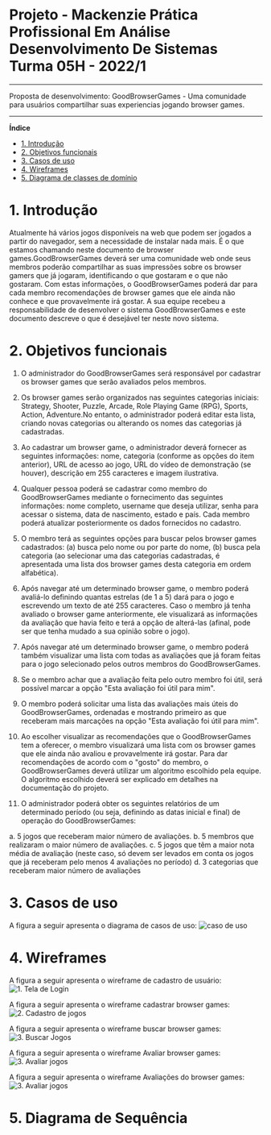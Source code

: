 # Projeto - Mackenzie Prática Profissional Em Análise Desenvolvimento De Sistemas Turma 05H - 2022/1
---
Proposta de desenvolvimento:
GoodBrowserGames - Uma comunidade para usuários compartilhar suas experiencias jogando browser games.

---

**Índice**

- [1. Introdução](#1-introdução)
- [2. Objetivos funcionais](#2-informações-sobre-a-empresa)
- [3. Casos de uso](#8-casos-de-uso)
- [4. Wireframes](#9-wireframes)
- [5. Diagrama de classes de domínio](#10-diagrama-de-classes-de-domínio)

# 1. Introdução
Atualmente há vários jogos disponíveis na web que podem ser jogados a partir do navegador, sem a necessidade de instalar nada mais. É o que estamos chamando neste documento de browser games.GoodBrowserGames deverá ser uma comunidade web onde seus membros poderão compartilhar as suas impressões 
sobre os browser gamers que já jogaram, identificando o que gostaram e o que não gostaram. Com estas informações, o GoodBrowserGames poderá dar para cada membro recomendações de browser games que ele ainda não conhece e que provavelmente irá gostar. A sua equipe recebeu a responsabilidade de 
desenvolver o sistema GoodBrowserGames e este documento descreve o que é desejável ter neste novo sistema.

# 2. Objetivos funcionais

1. O administrador do GoodBrowserGames será responsável por cadastrar os browser games que serão avaliados pelos membros.


2. Os browser games serão organizados nas seguintes categorias iniciais: Strategy, Shooter, Puzzle, Arcade, Role Playing Game (RPG), Sports, Action, Adventure.No entanto, o administrador poderá editar esta lista, criando novas categorias ou alterando os nomes das categorias já cadastradas.


3. Ao cadastrar um browser game, o administrador deverá fornecer as seguintes informações: nome, categoria (conforme as opções do item anterior), URL de acesso ao jogo, URL do vídeo de demonstração (se houver), descrição em 255 caracteres e imagem ilustrativa.


4. Qualquer pessoa poderá se cadastrar como membro do GoodBrowserGames mediante o fornecimento das seguintes informações: nome completo, username que deseja utilizar, senha para acessar o sistema, data de nascimento, estado e país. Cada membro poderá atualizar posteriormente os dados fornecidos no cadastro.


5. O membro terá as seguintes opções para buscar pelos browser games cadastrados: (a) busca pelo nome ou por parte do nome, (b) busca pela categoria (ao selecionar uma das categorias cadastradas, é apresentada uma lista dos browser games desta categoria em ordem alfabética).


6. Após navegar até um determinado browser game, o membro poderá avaliá-lo definindo quantas estrelas (de 1 a 5) dará para o jogo e escrevendo um texto de até 255 caracteres. Caso o membro já tenha avaliado o browser game anteriormente, ele visualizará as informações da avaliação que havia feito e terá a opção de alterá-las (afinal, pode ser que tenha mudado a sua opinião sobre o jogo).


7. Após navegar até um determinado browser game, o membro poderá também visualizar uma lista com todas as avaliações que já foram feitas para o jogo selecionado pelos outros membros do GoodBrowserGames.


8. Se o membro achar que a avaliação feita pelo outro membro foi útil, será possível marcar a opção "Esta avaliação foi útil para mim".


9. O membro poderá solicitar uma lista das avaliações mais úteis do GoodBrowserGames, ordenadas e mostrando primeiro as que receberam mais marcações na opção "Esta avaliação foi útil para mim".


10. Ao escolher visualizar as recomendações que o GoodBrowserGames tem a oferecer, o membro visualizará uma lista com os browser games que ele ainda não avaliou e provavelmente irá gostar. Para dar recomendações de acordo com o "gosto" do membro, o GoodBrowserGames deverá utilizar um algoritmo escolhido pela equipe. O algoritmo escolhido deverá ser explicado em detalhes na documentação do projeto.


11. O administrador poderá obter os seguintes relatórios de um determinado período (ou seja, definindo as datas inicial e final) de operação do GoodBrowserGames:

a. 5 jogos que receberam maior número de avaliações.
b. 5 membros que realizaram o maior número de avaliações.
c. 5 jogos que têm a maior nota média de avaliação (neste caso, só devem ser levados em conta os jogos que já receberam pelo menos 4 avaliações no período)
d. 3 categorias que receberam maior número de avaliações

# 3. Casos de uso

A figura a seguir apresenta o diagrama de casos de uso:
![caso de uso](https://github.com/Hypertroly/GoodBrowserGames/blob/64232b0add4f09fe00ae641eabea44288978c0f2/Caso%20de%20uso.jpeg)

# 4. Wireframes

A figura a seguir apresenta o wireframe de cadastro de usuário:
![1. Tela de Login](https://github.com/Hypertroly/GoodBrowserGames/blob/552c134f70734a3103a2c26e1c12de95010e79e4/1.Tela%20de%20login.jpeg)

A figura a seguir apresenta o wireframe cadastrar browser games:
![2. Cadastro de jogos](https://github.com/Hypertroly/GoodBrowserGames/blob/3ca69cf845685a02a9641a7ad53de79c9f809b1f/2.%20Cadastro%20de%20jogos.png)

A figura a seguir apresenta o wireframe buscar browser games:
![3. Buscar Jogos](https://github.com/Hypertroly/GoodBrowserGames/blob/3ca69cf845685a02a9641a7ad53de79c9f809b1f/3.Buscar%20Jogos.png)

A figura a seguir apresenta o wireframe Avaliar browser games:
![3. Avaliar jogos](https://github.com/Hypertroly/GoodBrowserGames/blob/71c8dacff55e51e03bc3e209e5db586f6c424d2d/4.%20Avaliar%20jogo.png)

A figura a seguir apresenta o wireframe Avaliações do browser games:
![3. Avaliar jogos](https://github.com/Hypertroly/GoodBrowserGames/blob/71c8dacff55e51e03bc3e209e5db586f6c424d2d/5.%20Avalia%C3%A7%C3%B5es.png)

# 5. Diagrama de Sequência
